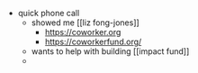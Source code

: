 - quick phone call
	- showed me [[liz fong-jones]]
		- https://coworker.org
		- https://coworkerfund.org/
	- wants to help with building [[impact fund]]
	- 